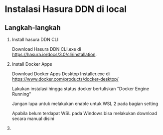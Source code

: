 # Instalasi Hasura DDN di local


## Langkah-langkah

  1. Install hasura DDN CLI

      Download Hasura DDN CLI.exe di https://hasura.io/docs/3.0/cli/installation.

  2. Install Docker Apps

      Download Docker Apps Desktop Installer.exe di https://www.docker.com/products/docker-desktop/

      Lakukan instalasi hingga status docker bertuliskan "Docker Engine Running"

      Jangan lupa untuk melakukan enable untuk WSL 2 pada bagian setting

      Apabila belum terdapat WSL pada Windows bisa  melakukan download secara manual disini 
  4. 
